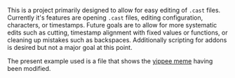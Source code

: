 This is a project primarily designed to allow for easy editing of `.cast` files. Currently it's features are opening `.cast` files, editing configuration, characters, or timestamps. Future goals are to allow for more systematic edits such as cutting, timestamp alignment with fixed values or functions, or cleaning up mistakes such as backspaces. Additionally scripting for addons is desired but not a major goal at this point.

The present example used is a file that shows the [yippee meme](https://asciinema.org/a/666780) having been modified.